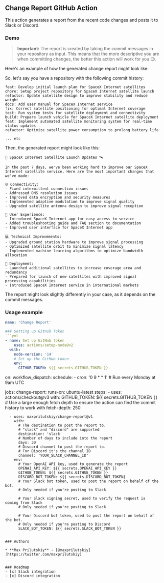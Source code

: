 Change Report GitHub Action
---

This action generates a report from the recent code changes and posts it to Slack or Discord.

### Demo
> **Important:** The report is created by taking the commit messages in your repository as input. This means that the more descriptive you are when committing changes, the better this action will work for you 😉. 

Here's an example of how the generated change report might look like. 

So, let's say you have a repository with the following commit history:

```
feat: Develop initial launch plan for SpaceX Internet satellites
chore: Setup project repository for SpaceX Internet satellite launch
refactor: Update satellite design to improve stability and reduce weight
docs: Add user manual for SpaceX Internet service
fix: Correct satellite positioning for optimal Internet coverage
test: Run system tests for satellite deployment and connectivity
build: Prepare launch vehicle for SpaceX Internet satellite deployment
feat: Implement automated satellite monitoring system for real-time status updates
refactor: Optimize satellite power consumption to prolong battery life

... etc
``` 

Then, the generated report might look like this:

```
🚀 SpaceX Internet Satellite Launch Updates 🛰️

In the past 7 days, we've been working hard to improve our SpaceX Internet satellite service. Here are the most important changes that we've made:

🌐 Connectivity:
- Fixed intermittent connection issues
- Addressed DNS resolution issues
- Improved data encryption and security measures
- Implemented adaptive modulation to improve signal quality
- Upgraded satellite antenna design to improve signal reception

📱 User Experience:
- Introduced SpaceX Internet app for easy access to service
- Added troubleshooting guide and FAQ section to documentation
- Improved user interface for SpaceX Internet app

💻 Technical Improvements:
- Upgraded ground station hardware to improve signal processing
- Optimized satellite orbit to minimize signal latency
- Implemented machine learning algorithms to optimize bandwidth allocation

🚀 Deployment:
- Launched additional satellites to increase coverage area and redundancy 
- Prepared for launch of new satellites with improved signal processing capabilities 
- Introduced SpaceX Internet service in international markets 
```


The report might look slightly differently in your case, as it depends on the commit messages.

### Usage example

```yml
name: 'Change Report'

### Setting up GitHub Token
```yml
- name: Set up GitHub token
    uses: actions/setup-node@v2
  with:
    node-version: '14'
    # Set up the GitHub token
    env:
      GITHUB_TOKEN: ${{ secrets.GITHUB_TOKEN }}
```
on:
  workflow_dispatch:
  schedule:
    - cron: '0 9 * * 1' # Run every Monday at 9am UTC

jobs:
  change-report:
    runs-on: ubuntu-latest
    steps:
      - uses: actions/checkout@v3
        with:
          GITHUB_TOKEN: ${{ secrets.GITHUB_TOKEN }}
          # Use a large enough fetch depth to ensure the action can find the commit history to work with
          fetch-depth: 250

      - uses: maxprilutskiy/change-report@v1
        with:
          # The destination to post the report to. 
          # "slack" and "discord" are supported
          destination: 'slack'
          # Number of days to include into the report
          days: 30
          # Discord channel to post the report to. 
          # For Discord it's the channel ID
          channel: 'YOUR_SLACK_CHANNEL_ID'
        env:
          # Your OpenAI API key, used to generate the report
          OPENAI_API_KEY: ${{ secrets.OPENAI_API_KEY }}
          GITHUB_TOKEN: ${{ secrets.GITHUB_TOKEN }}
          DISCORD_BOT_TOKEN: ${{ secrets.DISCORD_BOT_TOKEN} 
          # Your Slack bot token, used to post the report on behalf of the bot.
          # Only needed if you're posting to Slack
           
          # Your Slack signing secret, used to verify the request is coming from Slack
          # Only needed if you're posting to Slack

          # Your Discord bot token, used to post the report on behalf of the bot.
          # Only needed if you're posting to Discord
          SLACK_BOT_TOKEN: ${{ secrets.SLACK_BOT_TOKEN }}
```

### Authors

* **Max Prilutskiy** - [@maxprilutskiy](https://twitter.com/maxprilutskiy)


### Roadmap
- [x] Slack integration
- [x] Discord integration
